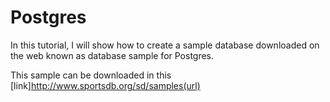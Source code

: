 # Postgres

In this tutorial, I will show how to create a sample database downloaded on the web known as database sample for Postgres.

This sample can be downloaded in this [link]http://www.sportsdb.org/sd/samples(url)
